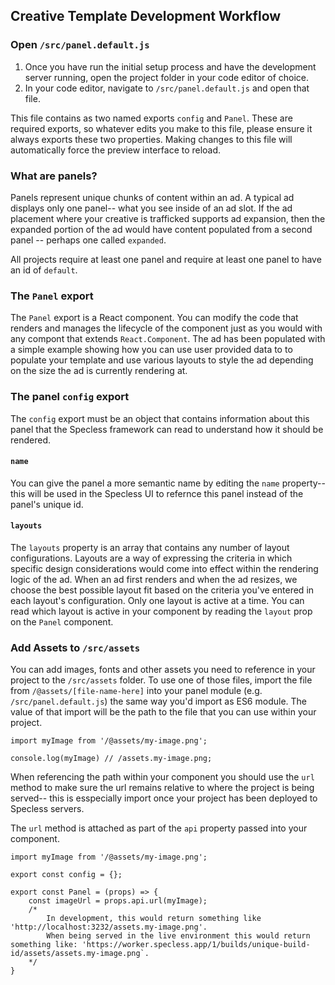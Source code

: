 ## Creative Template Development Workflow

### Open `/src/panel.default.js`
1. Once you have run the initial setup process and have the development server running, open the project folder in your code editor of choice. 
2. In your code editor, navigate to `/src/panel.default.js` and open that file. 

This file contains as two named exports `config` and `Panel`. These are required exports, so whatever edits you make to this file, please ensure it always exports these two properties. Making changes to this file will automatically force the preview interface to reload.

### What are panels?
Panels represent unique chunks of content within an ad. A typical ad displays only one panel-- what you see inside of an ad slot. If the ad placement where your creative is trafficked supports ad expansion, then the expanded portion of the ad would have content populated from a second panel -- perhaps one called `expanded`. 

All projects require at least one panel and require at least one panel to have an id of `default`. 

### The `Panel` export
The `Panel` export is a React component. You can modify the code that renders and manages the lifecycle of the component just as you would with any compont that extends `React.Component`. The ad has been populated with a simple example showing how you can use user provided data to to populate your template and use various layouts to style the ad depending on the size the ad is currently rendering at. 

### The panel `config` export
The `config` export must be an object that contains information about this panel that the Specless framework can read to understand how it should be rendered. 

#### `name`
You can give the panel a more semantic name by editing the `name` property-- this will be used in the Specless UI to refernce this panel instead of the panel's unique id. 

#### `layouts`
The `layouts` property is an array that contains any number of layout configurations. Layouts are a way of expressing the criteria in which specific design considerations would come into effect within the rendering logic of the ad. When an ad first renders and when the ad resizes, we choose the best possible layout fit based on the criteria you've entered in each layout's configuration. Only one layout is active at a time. You can read which layout is active in your component by reading the `layout` prop on the `Panel` component. 

### Add Assets to `/src/assets`
You can add images, fonts and other assets you need to reference in your project to the `/src/assets` folder. To use one of those files, import the file from `/@assets/[file-name-here]` into your panel module (e.g. `/src/panel.default.js`) the same way you'd import as ES6 module. The value of that import will be the path to the file that you can use within your project. 

```
import myImage from '/@assets/my-image.png';

console.log(myImage) // /assets.my-image.png;
```

When referencing the path within your component you should use the `url` method to make sure the url remains relative to where the project is being served-- this is esspecially import once your project has been deployed to Specless servers. 

The `url` method is attached as part of the `api` property passed into your component.

```
import myImage from '/@assets/my-image.png';

export const config = {};

export const Panel = (props) => {
    const imageUrl = props.api.url(myImage);
    /*
        In development, this would return something like 'http://localhost:3232/assets.my-image.png'. 
        When being served in the live environment this would return something like: 'https://worker.specless.app/1/builds/unique-build-id/assets/assets.my-image.png`.
    */
}

```